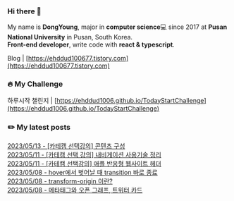 
### Hi there 👋
My name is **DongYoung**, major in **computer science**💻 since 2017 at **Pusan National University** in Pusan, South Korea.  
**Front-end developer**, write code with **react & typescript**.

Blog | [https://ehddud100677.tistory.com](https://ehddud100677.tistory.com)

### 🔥 My Challenge
하루시작 챌린지 | [https://ehddud1006.github.io/TodayStartChallenge](https://ehddud1006.github.io/TodayStartChallenge)  

### ✏️ My latest posts
[2023/05/13 - [카테캠 선택강의] 콘텐츠 구성](https://ehddud100677.tistory.com/840) <br/>
[2023/05/11 - [카테캠 선택 강의] 내비게이션 사용기술 정리](https://ehddud100677.tistory.com/839) <br/>
[2023/05/11 - [카테캠 선택강의] 애플 반응형 웹사이트 헤더](https://ehddud100677.tistory.com/838) <br/>
[2023/05/08 - hover에서 벗어날 때 transition 바로 종료](https://ehddud100677.tistory.com/837) <br/>
[2023/05/08 - transform-origin 이란?](https://ehddud100677.tistory.com/836) <br/>
[2023/05/08 - 메타태그와 오픈 그래프, 트위터 카드](https://ehddud100677.tistory.com/835) <br/>
